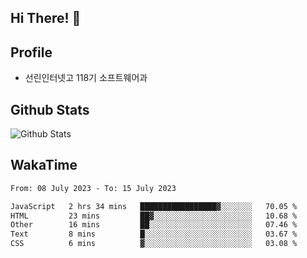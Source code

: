 ## Hi There! 👋

## Profile

-   선린인터넷고 118기 소프트웨어과

## Github Stats

![Github Stats](https://github-readme-stats.vercel.app/api/top-langs/?username=NY0510&theme=tokyonight&hide_border=true&layout=compact)

## WakaTime

<!--START_SECTION:waka-->

```txt
From: 08 July 2023 - To: 15 July 2023

JavaScript   2 hrs 34 mins   █████████████████▓░░░░░░░   70.05 %
HTML         23 mins         ██▓░░░░░░░░░░░░░░░░░░░░░░   10.68 %
Other        16 mins         ██░░░░░░░░░░░░░░░░░░░░░░░   07.46 %
Text         8 mins          █░░░░░░░░░░░░░░░░░░░░░░░░   03.67 %
CSS          6 mins          ▓░░░░░░░░░░░░░░░░░░░░░░░░   03.08 %
```

<!--END_SECTION:waka-->
